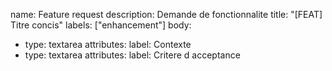 name: Feature request
description: Demande de fonctionnalite
title: "[FEAT] Titre concis"
labels: ["enhancement"]
body:

* type: textarea
  attributes:
  label: Contexte
* type: textarea
  attributes:
  label: Critere d acceptance
